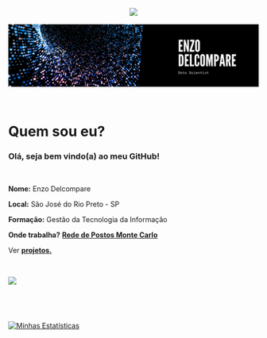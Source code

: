 <p align="center">
  <a href="https://www.enzodelcompare.com.br">
    <img src="https://img.shields.io/badge/criador-enzodelcompare-yellowgreen">
  </a>
</p>

![Enzo Delcompare](/imagens/enzo_delcompare.png)

<br>

# Quem sou eu?

### Olá, seja bem vindo(a) ao meu **GitHub**!

<br>

**Nome:** Enzo Delcompare

**Local:** São José do Rio Preto - SP

**Formação:** Gestão da Tecnologia da Informação

**Onde trabalha?** [**Rede de Postos Monte Carlo**](https://postosmontecarlo.com.br/)

Ver [**projetos.**](https://postosmontecarlo.com.br/)

<br>

<p>
  <a href="https://www.linkedin.com/in/enzodelcompare/">
    <img src="https://img.shields.io/badge/linkedin-enzodelcompare-blue">
  </a>
  
  <!--<a href="https://github.com/enzodelcompare/enzodelcompare/blob/master/cv/cv_enzodelcompare.pdf">
    <img src="https://img.shields.io/badge/curr%C3%ADculo-enzodelcompare-red">
  </a>-->
</p>

# 

<br>

[![Minhas Estatísticas](https://github-readme-stats.vercel.app/api?username=enzodelcompare&count_private=true&show_icons=true&theme=tokyonight)](https://github.com/anuraghazra/github-readme-stats&theme=dark)
